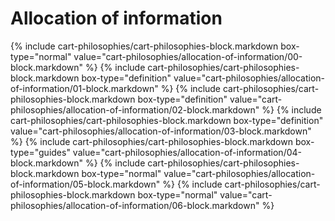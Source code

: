 <div data-role="collapsible" data-inset="false">
	<h1>Allocation of information</h1>

{% include cart-philosophies/cart-philosophies-block.markdown box-type="normal" value="cart-philosophies/allocation-of-information/00-block.markdown" %}
{% include cart-philosophies/cart-philosophies-block.markdown box-type="definition" value="cart-philosophies/allocation-of-information/01-block.markdown" %}
{% include cart-philosophies/cart-philosophies-block.markdown box-type="definition" value="cart-philosophies/allocation-of-information/02-block.markdown" %}
{% include cart-philosophies/cart-philosophies-block.markdown box-type="definition" value="cart-philosophies/allocation-of-information/03-block.markdown" %}
{% include cart-philosophies/cart-philosophies-block.markdown box-type="guides" value="cart-philosophies/allocation-of-information/04-block.markdown" %}
{% include cart-philosophies/cart-philosophies-block.markdown box-type="normal" value="cart-philosophies/allocation-of-information/05-block.markdown" %}
{% include cart-philosophies/cart-philosophies-block.markdown box-type="normal" value="cart-philosophies/allocation-of-information/06-block.markdown" %}

</div>
